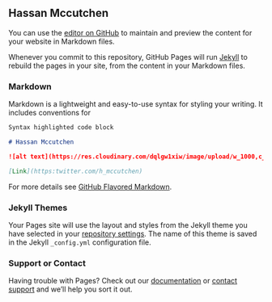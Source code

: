 ## Hassan Mccutchen

You can use the [editor on GitHub](https://github.com/hmccutchen/TKH/edit/gh-pages/index.md) to maintain and preview the content for your website in Markdown files.

Whenever you commit to this repository, GitHub Pages will run [Jekyll](https://jekyllrb.com/) to rebuild the pages in your site, from the content in your Markdown files.

### Markdown

Markdown is a lightweight and easy-to-use syntax for styling your writing. It includes conventions for

```markdown
Syntax highlighted code block

# Hassan Mccutchen

![alt text](https://res.cloudinary.com/dqlgw1xiw/image/upload/w_1000,c_fill,ar_1:1,g_auto,r_max,bo_5px_solid_red,b_rgb:262c35/v1616543029/220117F6-D9FF-407D-BC2E-E4CAB62B7692_1_201_a_qcxbkc.jpg)

[Link](https:twitter.com/h_mccutchen)
```

For more details see [GitHub Flavored Markdown](https://guides.github.com/features/mastering-markdown/).

### Jekyll Themes

Your Pages site will use the layout and styles from the Jekyll theme you have selected in your [repository settings](https://github.com/hmccutchen/TKH/settings). The name of this theme is saved in the Jekyll `_config.yml` configuration file.

### Support or Contact

Having trouble with Pages? Check out our [documentation](https://docs.github.com/categories/github-pages-basics/) or [contact support](https://support.github.com/contact) and we’ll help you sort it out.
